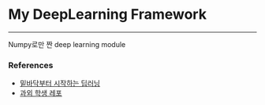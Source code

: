 # My DeepLearning Framework

---

Numpy로만 짠 deep learning module



### References

- [밑바닥부터 시작하는 딥러닝](https://github.com/WegraLee/deep-learning-from-scratch)
- [과외 학생 레포](https://github.com/Altsome/Machine-learning-practice)